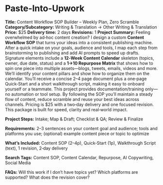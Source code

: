 # Paste-Into-Upwork

**Title:** Content Workflow SOP Builder – Weekly Plan, Zero Scramble
**Category/Subcategory:** Writing & Translation → Other Writing & Translation
**Price:** $25
**Delivery time:** 2 days
**Revisions:** 1
**Project Summary:** Feeling overwhelmed by ad‑hoc content creation? I design a custom **Content Workflow SOP** that turns your ideas into a consistent publishing machine. After a quick intake on your goals, audience and tools, I map each step from brainstorming to publishing and add AI prompts to speed up drafts. Signature elements include a **12‑Week Content Calendar** skeleton (topics, owner, due date, status) and a **1→10 Repurpose Matrix** that shows how to spin one piece into multiple assets—blogs, tweets, emails, videos and more. We’ll identify your content pillars and show how to organize them on the calendar. You’ll receive a concise 2–4 page document plus a one‑page Quick‑Start and a short walkthrough script, making it easy to onboard yourself or a teammate. This project provides documentation/training only—no automation or tool setup. By following the SOP you’ll maintain a steady flow of content, reduce scramble and reuse your best ideas across channels. Pricing is $25 with a two‑day delivery and one focused revision. This package is built for speed, clarity and real‑world impact.

**Project Steps:** Intake; Map & Draft; Checklist & QA; Review & Finalize

**Requirements:** 2–3 sentences on your content goal and audience; tools and platforms you use; (optional) example content piece or topic to optimize

**What’s Included:** Content SOP (2–4p), Quick‑Start (1p), Walkthrough Script (text), 1 revision, 2‑day delivery

**Search Tags:** Content SOP, Content Calendar, Repurpose, AI Copywriting, Social Media

**FAQs:** Will this work if I don’t have topics yet? Which platforms are supported? What does the revision cover?
